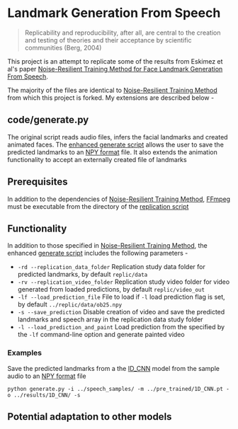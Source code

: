 # Landmark Generation From Speech

> Replicability and reproducibility, after all, are central to the creation and testing of theories and their acceptance by scientific communities (Berg, 2004)

This project is an attempt to replicate some of the results from Eskimez et al's paper [Noise-Resilient Training Method for Face Landmark Generation From Speech](https://ieeexplore.ieee.org/document/8871109).

The majority of the files are identical to [Noise-Resilient Training Method](https://github.com/eeskimez/noise_resilient_3dtface) from which this project is forked. My extensions are described below -

## code/generate.py

The original script reads audio files, infers the facial landmarks and created animated faces. The [enhanced generate script](https://github.com/shanemcandrewai/Speech-to-Facial-Landmarks/blob/master/code/generate.py) allows the user to save the predicted landmarks to an [NPY format](https://numpy.org/doc/stable/reference/generated/numpy.lib.format.html#module-numpy.lib.format) file. It also extends the animation functionality to accept an externally created file of landmarks

## Prerequisites

In addition to the dependencies of [Noise-Resilient Training Method](https://github.com/eeskimez/noise_resilient_3dtface), [FFmpeg](https://www.ffmpeg.org/) must be executable from the directory of the [replication script](https://github.com/shanemcandrewai/Speech-to-Facial-Landmarks/blob/master/code/replication.py)

## Functionality

In addition to those specified in [Noise-Resilient Training Method](https://github.com/eeskimez/noise_resilient_3dtface), the enhanced [generate script](https://github.com/shanemcandrewai/Speech-to-Facial-Landmarks/blob/master/code/generate.py) includes the following parameters -

* `-rd --replication_data_folder` Replication study data folder for predicted landmarks, by default `replic/data`
* `-rv --replication_video_folder` Replication study video folder for video generated from loaded predictions, by default `replic/video_out`
* `-lf --load_prediction_file` File to load if `-l` load prediction flag is set, by default `../replic/data/ob25.npy`
* `-s --save_prediction` Disable creation of video and save the predicted landmarks and speech array in the replication data study folder
* `-l --load_prediction_and_paint` Load prediction from the specified by the `-lf` command-line option and generate painted video

### Examples

Save the predicted landmarks from a the [ID_CNN](https://github.com/shanemcandrewai/Speech-to-Facial-Landmarks/tree/master/pre_trained) model from the sample audio to an [NPY format](https://numpy.org/doc/stable/reference/generated/numpy.lib.format.html#module-numpy.lib.format) file 

    python generate.py -i ../speech_samples/ -m ../pre_trained/1D_CNN.pt -o ../results/1D_CNN/ -s

## Potential adaptation to other models
